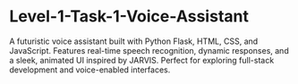 # Level-1-Task-1-Voice-Assistant
A futuristic voice assistant built with Python Flask, HTML, CSS, and JavaScript. Features real-time speech recognition, dynamic responses, and a sleek, animated UI inspired by JARVIS. Perfect for exploring full-stack development and voice-enabled interfaces.
